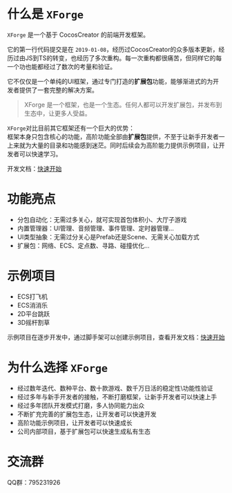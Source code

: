 # 什么是 ```XForge```

```XForge``` 是一个基于 CocosCreator 的前端开发框架。

它的第一行代码提交是在 ```2019-01-08```，经历过CocosCreator的众多版本更新，经历过由JS到TS的转变，也经历了多次重构。每一次重构都很痛苦，但同样它的每一个功也能都经过了数次的考量和验证。

它不仅仅是一个单纯的UI框架，通过专门打造的**扩展包**功能，能够渐进式的为开发者提供了一套完整的解决方案。

> XForge 是一个框架，也是一个生态。任何人都可以开发扩展包，并发布到生态中，让更多人受益。

```XForge```对比目前其它框架还有一个巨大的优势：<br/>
框架本身只包含核心的功能，高阶功能全部由**扩展包**提供，不至于让新手开发者一上来就为大量的目录和功能感到迷茫。同时后续会为高阶能力提供示例项目，让开发者可以快速学习。

开发文档：[快速开始](https://gitee.com/cocos2d-zp/cococs-creator-frame-3d/wikis/pages?sort_id=9433202&doc_id=5075526)

# 功能亮点
- 分包自动化：无需过多关心，就可实现首包体积小、大厅子游戏
- 内置管理器：UI管理、音频管理、事件管理、定时器管理...
- UI类型抽象：无需过分关心是Prefab还是Scene、无需关心加载方式
- 扩展包：网络、ECS、定点数、寻路、碰撞优化...

# 示例项目
- ECS打飞机
- ECS消消乐
- 2D平台跳跃
- 3D摇杆割草

示例项目在逐步开发中，通过脚手架可以创建示例项目，查看开发文档：[快速开始](https://gitee.com/cocos2d-zp/cococs-creator-frame-3d/wikis/pages?sort_id=9433202&doc_id=5075526)

# 为什么选择 ```XForge```
- 经过数年迭代、数种平台、数十款游戏、数千万日活的稳定性\功能性验证
- 经过多年与新手开发者的接触，不断打磨框架，让新手开发者可以快速上手
- 经过多年团队开发模式打磨，多人协同能力出众
- 不断扩充完善的扩展包生态，让开发者可以快速开发
- 高阶功能示例项目，让开发者可以快速成长
- 公司内部项目，基于扩展包可以快速生成私有生态

# 交流群
QQ群：795231926
